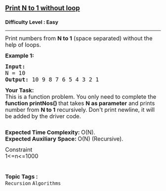 <h2><a href="https://practice.geeksforgeeks.org/problems/print-n-to-1-without-loop/1?page=1&difficulty[]=-1&difficulty[]=0&status[]=unsolved&category[]=Recursion&sortBy=submissions">Print N to 1 without loop</a></h2><h3>Difficulty Level : Easy</h3><hr><div class="problems_problem_content__Xm_eO"><p><span style="font-size:18px">Print numbers from <strong>N to 1</strong>&nbsp;(space separated) without the help of loops.</span></p>

<p><span style="font-size:18px"><strong>Example 1:</strong></span></p>

<pre><span style="font-size:18px"><strong>Input:
</strong>N = 10
<strong>Output: </strong>10 9 8 7 6 5 4 3 2 1</span></pre>

<p><span style="font-size:18px"><strong>Your Task:</strong><br>
This is a function problem. You only need to complete the <strong>function printNos()&nbsp;</strong>that takes <strong>N as parameter</strong> and prints number from <strong>N to 1</strong> recursively. Don't print newline, it will be added by the driver code.</span></p>

<p><br>
<span style="font-size:18px"><strong>Expected Time Complexity:&nbsp;</strong>O(N).<br>
<strong>Expected Auxiliary Space:&nbsp;</strong>O(N) (Recursive).</span></p>

<p><span style="font-size:18px">Constraint<br>
1&lt;=n&lt;=1000</span></p>
</div><br><p><span style=font-size:18px><strong>Topic Tags : </strong><br><code>Recursion</code>&nbsp;<code>Algorithms</code>&nbsp;